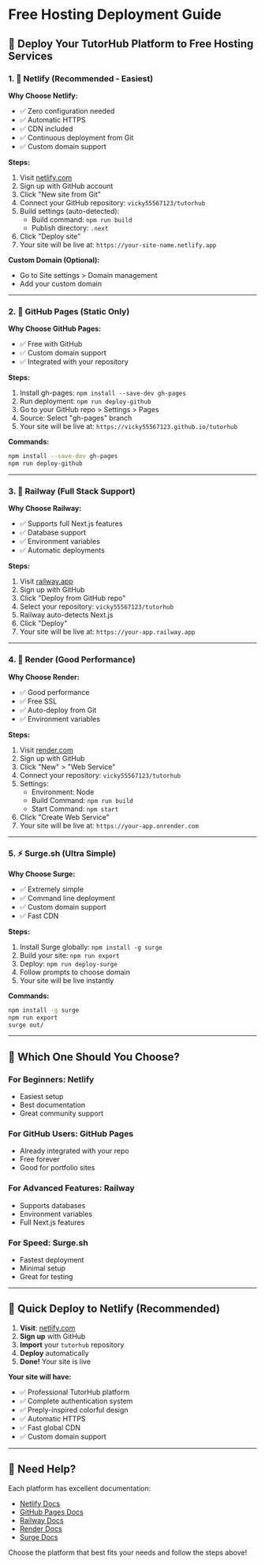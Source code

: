# Free Hosting Deployment Guide

## 🚀 Deploy Your TutorHub Platform to Free Hosting Services

### 1. 🎯 **Netlify** (Recommended - Easiest)

**Why Choose Netlify:**
- ✅ Zero configuration needed
- ✅ Automatic HTTPS
- ✅ CDN included
- ✅ Continuous deployment from Git
- ✅ Custom domain support

**Steps:**
1. Visit [netlify.com](https://netlify.com)
2. Sign up with GitHub account
3. Click "New site from Git"
4. Connect your GitHub repository: `vicky55567123/tutorhub`
5. Build settings (auto-detected):
   - Build command: `npm run build`
   - Publish directory: `.next`
6. Click "Deploy site"
7. Your site will be live at: `https://your-site-name.netlify.app`

**Custom Domain (Optional):**
- Go to Site settings > Domain management
- Add your custom domain

---

### 2. 📄 **GitHub Pages** (Static Only)

**Why Choose GitHub Pages:**
- ✅ Free with GitHub
- ✅ Custom domain support
- ✅ Integrated with your repository

**Steps:**
1. Install gh-pages: `npm install --save-dev gh-pages`
2. Run deployment: `npm run deploy-github`
3. Go to your GitHub repo > Settings > Pages
4. Source: Select "gh-pages" branch
5. Your site will be live at: `https://vicky55567123.github.io/tutorhub`

**Commands:**
```bash
npm install --save-dev gh-pages
npm run deploy-github
```

---

### 3. 🚄 **Railway** (Full Stack Support)

**Why Choose Railway:**
- ✅ Supports full Next.js features
- ✅ Database support
- ✅ Environment variables
- ✅ Automatic deployments

**Steps:**
1. Visit [railway.app](https://railway.app)
2. Sign up with GitHub
3. Click "Deploy from GitHub repo"
4. Select your repository: `vicky55567123/tutorhub`
5. Railway auto-detects Next.js
6. Click "Deploy"
7. Your site will be live at: `https://your-app.railway.app`

---

### 4. 🎨 **Render** (Good Performance)

**Why Choose Render:**
- ✅ Good performance
- ✅ Free SSL
- ✅ Auto-deploy from Git
- ✅ Environment variables

**Steps:**
1. Visit [render.com](https://render.com)
2. Sign up with GitHub
3. Click "New" > "Web Service"
4. Connect your repository: `vicky55567123/tutorhub`
5. Settings:
   - Environment: Node
   - Build Command: `npm run build`
   - Start Command: `npm start`
6. Click "Create Web Service"
7. Your site will be live at: `https://your-app.onrender.com`

---

### 5. ⚡ **Surge.sh** (Ultra Simple)

**Why Choose Surge:**
- ✅ Extremely simple
- ✅ Command line deployment
- ✅ Custom domain support
- ✅ Fast CDN

**Steps:**
1. Install Surge globally: `npm install -g surge`
2. Build your site: `npm run export`
3. Deploy: `npm run deploy-surge`
4. Follow prompts to choose domain
5. Your site will be live instantly

**Commands:**
```bash
npm install -g surge
npm run export
surge out/
```

---

## 🔧 **Which One Should You Choose?**

### For Beginners: **Netlify**
- Easiest setup
- Best documentation
- Great community support

### For GitHub Users: **GitHub Pages**
- Already integrated with your repo
- Free forever
- Good for portfolio sites

### For Advanced Features: **Railway**
- Supports databases
- Environment variables
- Full Next.js features

### For Speed: **Surge.sh**
- Fastest deployment
- Minimal setup
- Great for testing

---

## 🎉 **Quick Deploy to Netlify (Recommended)**

1. **Visit**: [netlify.com](https://netlify.com)
2. **Sign up** with GitHub
3. **Import** your `tutorhub` repository
4. **Deploy** automatically
5. **Done!** Your site is live

**Your site will have:**
- ✅ Professional TutorHub platform
- ✅ Complete authentication system
- ✅ Preply-inspired colorful design
- ✅ Automatic HTTPS
- ✅ Fast global CDN
- ✅ Custom domain support

---

## 🔗 **Need Help?**

Each platform has excellent documentation:
- [Netlify Docs](https://docs.netlify.com)
- [GitHub Pages Docs](https://docs.github.com/pages)
- [Railway Docs](https://docs.railway.app)
- [Render Docs](https://render.com/docs)
- [Surge Docs](https://surge.sh/help)

Choose the platform that best fits your needs and follow the steps above!
